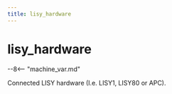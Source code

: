 ```yaml
---
title: lisy_hardware
---
```


# lisy_hardware


--8<-- "machine_var.md"

Connected LISY hardware (I.e. LISY1, LISY80 or APC).

